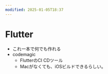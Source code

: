 ```yaml
---
modified: 2025-01-05T18:37
---
```

# Flutter

- これ一本で何でも作れる
- codemagic
    - FlutterのCI CDツール
    - Macがなくても、iOSビルドできるらしい。